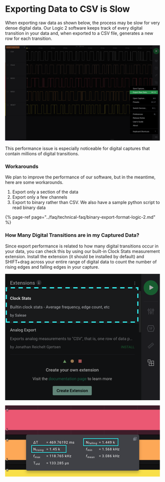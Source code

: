 # Exporting Data to CSV is Slow

When exporting raw data as shown below, the process may be slow for very dense digital data. Our Logic 2 software keeps track of every digital transition in your data and, when exported to a CSV file, generates a new row for each transition. 

![Exporting Raw Data](../.gitbook/assets/screen-shot-2020-12-04-at-6.18.59-pm.png)

This performance issue is especially noticeable for digital captures that contain millions of digital transitions.

### Workarounds

We plan to improve the performance of our software, but in the meantime, here are some workarounds.

1. Export only a section of the data
2. Export only a few channels
3. Export to binary rather than CSV. We also have a sample python script to read binary data

{% page-ref page="../faq/technical-faq/binary-export-format-logic-2.md" %}

### How Many Digital Transitions are in my Captured Data?

Since export performance is related to how many digital transitions occur in your data, you can check this by using our built-in Clock Stats measurement extension. Install the extension \(it should be installed by default\) and SHIFT+drag across your entire range of digital data to count the number of rising edges and falling edges in your capture.

![Clock Stats Measurement Extension](../.gitbook/assets/screen-shot-2020-12-04-at-6.31.57-pm.png)

![Number of Rising and Falling Edges](../.gitbook/assets/screen-shot-2020-12-04-at-6.31.42-pm.png)



